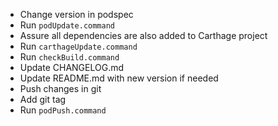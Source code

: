 - Change version in podspec
- Run `podUpdate.command`
- Assure all dependencies are also added to Carthage project
- Run `carthageUpdate.command`
- Run `checkBuild.command`
- Update CHANGELOG.md
- Update README.md with new version if needed
- Push changes in git
- Add git tag
- Run `podPush.command`
